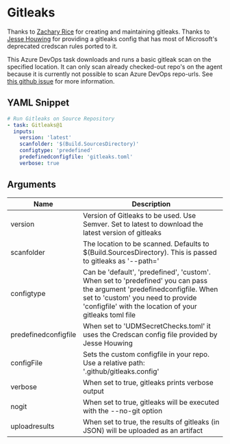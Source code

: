# Gitleaks

Thanks to [Zachary Rice](https://github.com/zricethezav) for creating and maintaining gitleaks.
Thanks to [Jesse Houwing](https://github.com/jessehouwing) for providing a gitleaks config that has most of Microsoft's deprecated credscan rules ported to it.

This Azure DevOps task downloads and runs a basic gitleak scan on the specified location. It can only scan already checked-out repo's on the agent because it is currently not possible to scan Azure DevOps repo-urls. See [this github issue](https://github.com/zricethezav/gitleaks/issues/440) for more information.

## YAML Snippet

```yaml
# Run Gitleaks on Source Repository
- task: Gitleaks@1
  inputs:
    version: 'latest'
    scanfolder: '$(Build.SourcesDirectory)'
    configtype: 'predefined'
    predefinedconfigfile: 'gitleaks.toml'
    verbose: true
```

## Arguments

| Name | Description |
|-|-|
| version |  Version of Gitleaks to be used. Use Semver. Set to latest to download the latest version of gitleaks |
| scanfolder | The location to be scanned. Defaults to $(Build.SourcesDirectory). This is passed to gitleaks as '--path=' |
| configtype | Can be 'default', 'predefined', 'custom'. When set to 'predefined' you can pass the argument 'predefinedconfigfile. When set to 'custom' you need to provide 'configfile' with the location of your gitleaks toml file |
| predefinedconfigfile | When set to 'UDMSecretChecks.toml' it uses the Credscan config file provided by Jesse Houwing |
| configFile | Sets the custom configfile in your repo. Use a relative path: '.github/gitleaks.config' |
| verbose | When set to true, gitleaks prints verbose output |
| nogit |  When set to true, gitleaks will be executed with the --no-git option |
| uploadresults | When set to true, the results of gitleaks (in JSON) will be uploaded as an artifact |
